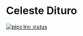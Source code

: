 # Celeste Dituro


[![pipeline status](https://gitlab.com/fiuba-memo2/alumnos/celeste/badges/master/pipeline.svg)](https://gitlab.com/fiuba-memo2/alumnos/celeste/commits/master)

